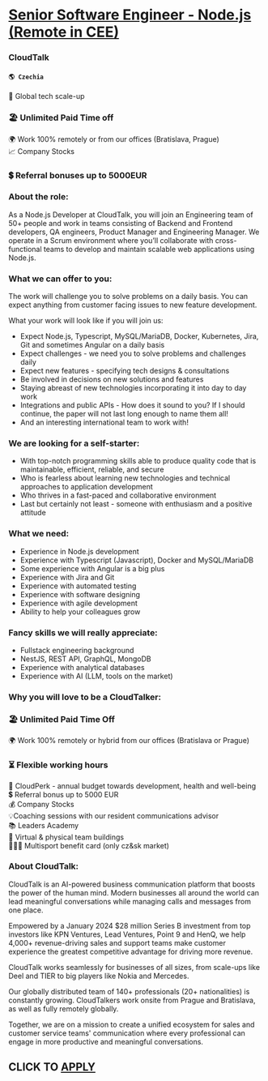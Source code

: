 # [Senior Software Engineer - Node.js (Remote in CEE)](https://www.remotewlb.com/apply/senior-software-engineer-node-js-remote-in-cee)  
### CloudTalk  
#### `🌎 Czechia`  

🚀 Global tech scale-up

### 🏖 Unlimited Paid Time off

🌍 Work 100% remotely or from our offices (Bratislava, Prague)  
📈 Company Stocks

### 💲 Referral bonuses up to 5000EUR

### About the role:

As a Node.js Developer at CloudTalk, you will join an Engineering team of 50+ people and work in teams consisting of Backend and Frontend developers, QA engineers, Product Manager and Engineering Manager. We operate in a Scrum environment where you’ll collaborate with cross-functional teams to develop and maintain scalable web applications using Node.js.

### What we can offer to you:

The work will challenge you to solve problems on a daily basis. You can expect anything from customer facing issues to new feature development.

What your work will look like if you will join us:

  * Expect Node.js, Typescript, MySQL/MariaDB, Docker, Kubernetes, Jira, Git and sometimes Angular on a daily basis
  * Expect challenges - we need you to solve problems and challenges daily
  * Expect new features - specifying tech designs & consultations
  * Be involved in decisions on new solutions and features
  * Staying abreast of new technologies incorporating it into day to day work
  * Integrations and public APIs - How does it sound to you? If I should continue, the paper will not last long enough to name them all!
  * And an interesting international team to work with!

### We are looking for a self-starter:

  * With top-notch programming skills able to produce quality code that is maintainable, efficient, reliable, and secure
  * Who is fearless about learning new technologies and technical approaches to application development
  * Who thrives in a fast-paced and collaborative environment
  * Last but certainly not least - someone with enthusiasm and a positive attitude

### What we need:

  * Experience in Node.js development
  * Experience with Typescript (Javascript), Docker and MySQL/MariaDB
  * Some experience with Angular is a big plus
  * Experience with Jira and Git
  * Experience with automated testing
  * Experience with software designing
  * Experience with agile development
  * Ability to help your colleagues grow

### Fancy skills we will really appreciate:

  * Fullstack engineering background 
  * NestJS, REST API, GraphQL, MongoDB
  * Experience with analytical databases
  * Experience with AI (LLM, tools on the market)

### Why you will love to be a CloudTalker:

### 🏖 Unlimited Paid Time Off

🌍 Work 100% remotely or hybrid from our offices (Bratislava or Prague)

### ⏳ Flexible working hours

🤩 CloudPerk - annual budget towards development, health and well-being  
💲 Referral bonus up to 5000 EUR  
💰 Company Stocks  
💡Coaching sessions with our resident communications advisor  
📚 Leaders Academy  
👥 Virtual & physical team buildings  
🏋🏼‍♀️ Multisport benefit card (only cz&sk market)

### About CloudTalk:

CloudTalk is an AI-powered business communication platform that boosts the power of the human mind. Modern businesses all around the world can lead meaningful conversations while managing calls and messages from one place.

Empowered by a January 2024 $28 million Series B investment from top investors like KPN Ventures, Lead Ventures, Point 9 and HenQ, we help 4,000+ revenue-driving sales and support teams make customer experience the greatest competitive advantage for driving more revenue.

CloudTalk works seamlessly for businesses of all sizes, from scale-ups like Deel and TIER to big players like Nokia and Mercedes.

Our globally distributed team of 140+ professionals (20+ nationalities) is constantly growing. CloudTalkers work onsite from Prague and Bratislava, as well as fully remotely globally.

Together, we are on a mission to create a unified ecosystem for sales and customer service teams' communication where every professional can engage in more productive and meaningful conversations.

  
## CLICK TO [APPLY](https://www.remotewlb.com/apply/senior-software-engineer-node-js-remote-in-cee)

